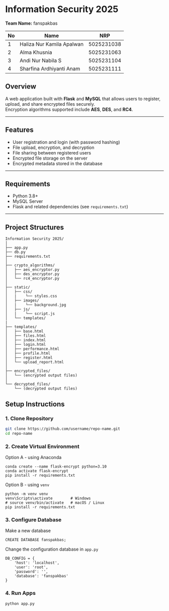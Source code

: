 ﻿# Information Security 2025

**Team Name:** fanspakbas

| No | Name                        |    NRP     |
|----|-----------------------------|------------|
| 1  | Haliza Nur Kamila Apalwan   | 5025231038 |
| 2  | Alma Khusnia                | 5025231063 |
| 3  | Andi Nur Nabila S           | 5025231104 |
| 4  | Sharfina Ardhiyanti Anam    | 5025231111 |

## Overview

A web application built with **Flask** and **MySQL** that allows users to register, upload, and share encrypted files securely.  
Encryption algorithms supported include **AES**, **DES**, and **RC4**.

---

## Features

- User registration and login (with password hashing)
- File upload, encryption, and decryption
- File sharing between registered users
- Encrypted file storage on the server
- Encrypted metadata stored in the database

---

## Requirements

- Python 3.8+
- MySQL Server
- Flask and related dependencies (see `requirements.txt`)

---

## Project Structures

```
Information Security 2025/
│
├── app.py
├── db.py
├── requirements.txt
│
├── crypto_algorithms/
│   ├── aes_encryptor.py
│   ├── des_encryptor.py
│   └── rc4_encryptor.py
│
├── static/
│   ├── css/
│   |    └── styles.css
│   ├── images/
│   |    └── background.jpg
│   ├── js/
│   |    └── script.js
│   └── templates/
|
├── templates/
│   ├── base.html
│   ├── files.html
│   ├── index.html
│   ├── login.html
│   ├── performance.html
│   ├── profile.html
│   ├── register.html
│   └── upload_report.html
│
├── encrypted_files/
│   └── (encrypted output files)
│
└── decrypted_files/
    └── (decrypted output files)

```


## Setup Instructions

### 1. Clone Repository

```bash
git clone https://github.com/username/repo-name.git
cd repo-name
```

### 2. Create Virtual Environment

Option A - using Anaconda
```
conda create --name flask-encrypt python=3.10
conda activate flask-encrypt
pip install -r requirements.txt
```

Option B - using `venv`
```
python -m venv venv
venv\Scripts\activate        # Windows
# source venv/bin/activate   # macOS / Linux
pip install -r requirements.txt
```

### 3. Configure Database

Make a new database
```
CREATE DATABASE fanspakbas;
```

Change the configuration database in `app.py`

```
DB_CONFIG = {
    'host': 'localhost',
    'user': 'root',
    'password': '',       
    'database': 'fanspakbas'
}
```

### 4. Run Apps
```
python app.py
```





